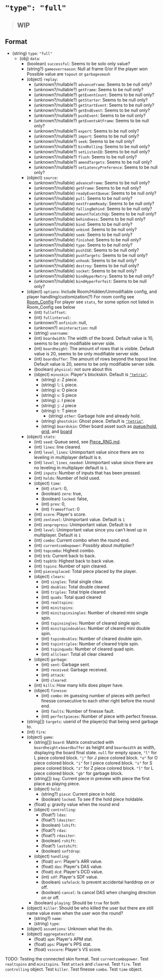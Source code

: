 # `"type": "full"`

> ## **WIP**

## Format

* (string) `type`: `"full"`
  * (obj) `data`:
    * (boolean) `successful`: Seems to be solo only value?
    * (string?) `gameoverreason`: Null at frame 0/or if the player won Possible value are `topout` or `garbagesmash`
    * (object) `replay`:
      * (unknown?/nullable?) `advanceFrame`: Seems to be null only?
      * (unknown?/nullable?) `getFrame`: Seems to be null only?
      * (unknown?/nullable?) `getEventCount`: Seems to be null only?
      * (unknown?/nullable?) `getStarter`: Seems to be null only?
      * (unknown?/nullable?) `getStartEvent`: Seems to be null only?
      * (unknown?/nullable?) `getEndEvent`: Seems to be null only?
      * (unknown?/nullable?) `pushEvent`: Seems to be null only?
      * (unknown?/nullable?) `getEventsAtFrame`: Seems to be null only?
      * (unknown?/nullable?) `export`: Seems to be null only?
      * (unknown?/nullable?) `import`: Seems to be null only?
      * (unknown?/nullable?) `seek`: Seems to be null only?
      * (unknown?/nullable?) `bindRolling`: Seems to be null only?
      * (unknown?/nullable?) `setListenID`: Seems to be null only?
      * (unknown?/nullable?) `flush`: Seems to be null only?
      * (unknown?/nullable?) `amendTargets`: Seems to be null only?
      * (unknown?/nullable?) `setLatencyPreference`: Seems to be null only?
    * (object) `source`:
      * (unknown?/nullable) `advanceFrame`: Seems to be null only?
      * (unknown?/nullable) `getFrame`: Seems to be null only?
      * (unknown?/nullable) `readyEventQueue`: Seems to be null only?
      * (unknown?/nullable) `pull`: Seems to be null only?
      * (unknown?/nullable) `nextFrameReady`: Seems to be null only?
      * (unknown?/nullable) `fallingBehind`: Seems to be null only?
      * (unknown?/nullable) `amountToCatchUp`: Seems to be null only?
      * (unknown?/nullable) `behindness`: Seems to be null only?
      * (unknown?/nullable) `bind`: Seems to be null only?
      * (unknown?/nullable) `unbind`: Seems to be null only?
      * (unknown?/nullable) `seek`: Seems to be null only?
      * (unknown?/nullable) `finished`: Seems to be null only?
      * (unknown?/nullable) `type`: Seems to be null only?
      * (unknown?/nullable) `pushIGE`: Seems to be null only?
      * (unknown?/nullable) `pushTargets`: Seems to be null only?
      * (unknown?/nullable) `unhook`: Seems to be null only?
      * (unknown?/nullable) `destroy`: Seems to be null only?
      * (unknown?/nullable) `socket`: Seems to be null only?
      * (unknown?/nullable) `bindHyperRetry`: Seems to be null only?
      * (unknown?/nullable) `bindHyperForfeit`: Seems to be null only?
    * (object) `options`: Include Room/Hidden/Unmodifiable config, and player handling/customization(?) For room config see [Room_Config](//Room_configmd) For player see `stats`, for some option not listed in Room_Config see below
      * (int) `fulloffset`:
      * (int) `fullinterval`:
      * (unknown?) `onfinish`: null,
      * (unknown?) `oninteraction`: null
      * (string) `username`:
      * (int) `boardwidth`: The width of the board. Default value is 10, seems to be only modifiable server side.
      * (int) `boardheight`: The amount of rows that is visible. Default value is 20, seems to be only modifiable server side.
      * (int) `boardbuffer`: The amount of rows beyond the topout line. Default value is 20, seems to be only modifiable server side.
      * (boolean) `physical`: not sure about this
      * (object) `minoskin`: Player's blockskin. Default is [`"tetrio"`](https://tetr.io/res/skins/minos/tetrio.png).
        * (string) `z`: Z piece.
        * (string) `l`: L piece.
        * (string) `o`: O piece
        * (string) `s`: S piece
        * (string) `i`: I piece
        * (string) `j`: J piece
        * (string) `t`: T piece
          * (string) `other`: Garbage hole and already hold. 
        * (string) `ghostskin`: Ghost piece. Default is [`"tetrio"`](https://tetr.io/res/skins/ghost/tetrio.png).
        * (string) `boardskin`: Other board asset such as [queue/hold](https://tetr.io/res/skins/board/generic/queue.png), [grid](https://tetr.io/res/skins/board/generic/grid.png), and [board](https://tetr.io/res/skins/board/generic/board.png)
    * (object) `stats`:
      * (int) `seed`: Queue seed, see [Piece_RNG.md](../../../Piece_RNG.md).
      * (int) `lines`: line cleared.
      * (int) `level_lines`: Unimportant value since there are no leveling in multiplayer default is `0`.
      * (int) `level_lines_needed`: Unimportant value since there are no leveling in multiplayer default is `1`.
      * (int) `inputs`: Number of inputs that has been pressed.
      * (int) `holds`: Number of hold used.
      * (object) `time`:
        * (int) `start`: 0,
        * (boolean) `zero`: true,
        * (boolean) `locked`: false,
        * (int) `prev`: 0,
        * (int) `frameoffset`: 0
      * (int) `score`: Player's score.
      * (int) `zenlevel`: Unimportant value. Default is `1`
      * (int) `zenprogress`: Unimportant value. Default is `0`
      * (int) `level`: Unimportant value since you can't level up in multiplayer. Default is `1`
      * (int) `combo`: Current combo when the round end.
      * (int) `currentcombopower`: Possibly about multiplier?
      * (int) `topcombo`: Highest combo.
      * (int) `btb`: Current back to back.
      * (int) `topbtb`: Highest back to back value.
      * (int) `tspins`: Number of spin cleared.
      * (int) `piecesplaced`: Total piece placed by the player.
      * (object) `clears`:
        * (int) `singles`: Total single clear.
        * (int) `doubles`: Total double cleared
        * (int) `triples`: Total triple cleared
        * (int) `quads`: Total quad cleared
        * (int) `realtspins`:
        * (int) `minitspins`: 
        * (int) `minitspinsingles`: Number of cleared mini single spin.
        * (int) `tspinsingles`: Number of cleared single spin.
        * (int) `minitspindoubles`: Number of cleared mini double spin.
        * (int) `tspindoubles`: Number of cleared double spin.
        * (int) `tspintriples`: Number of cleared triple spin.
        * (int) `tspinquads`: Number of cleared quad spin.
        * (int) `allclear`: Total all clear cleared
      * (object) `garbage`:
        * (int) `sent`: Garbage sent.
        * (int) `received`: Garbage received.
        * (int) `attack`:
        * (int) `cleared`:
      * (int) `kills`: How many kills does player have.
      * (object) `finesse`:
        * (int) `combo`: im guessing number of pieces with perfect finesse consecutive to each other right before the round end.
        * (int) `faults`: Number of finesse fault.
        * (int) `perfectpieces`: Number of piece with perfect finesse.
    * (string[]) `targets`: userid of the player(s) that being send garbage to.
    * (int) `fire`:
    * (object) `game`:
      * (string[]) `board`: Matrix constructed with `boardheight`+`boardbuffer` as height and `boardwidth` as width, displaying the board final state.
  `null` for empty space,  `"l"` for L piece colored block. `"j"` for J piece colored block. `"o"` for O piece colored block. `"i"` for I piece colored block. `"s"` for S piece colored block. `"z"` for Z piece colored block. `"l"` for L piece colored block. `"gb"` for garbage block.
      * (string[]) `bag`: Current piece in preview with piece the first place as playing piece.
      * (object) `hold`:
        * (string?) `piece`: Current piece in hold.
        * (boolean) `locked`: To see if the hold piece holdable.
      * (float) `g`: gravity value when the round end
      * (object) `controlling`:
        * (float?) `ldas`:
        * (float?) `ldasiter`:
        * (boolean) `lshift`:
        * (float?) `rdas`:
        * (float?) `rdasiter`:
        * (boolean) `rshift`:
        * (float?) `lastshift`:
        * (boolean) `softdrop`:
      * (object) `handling`:
        * (float) `arr`: Player's ARR value.
        * (float) `das`: Player's DAS value.
        * (float) `dcd`: Player's DCD value.
        * (int) `sdf`: Player's SDF value.
        * (boolean) `safelock`: Is prevent accidental harddrop on or off.
        * (boolean) `cancel`: Is cancel DAS when changing direction on or off.
      * (boolean) `playing`: Should be `true` for both
    * (object) `killer`: Should be who killed the user but there are still name value even when the user won the round?
      * (string?) `name`:
      * (string) `type`:
    * (object) `assumtions`: Unknown what the do.
    * (object) `aggregatestats`:
      * (float) `apm`: Player's APM stat.
      * (float) `pps`: Player's PPS stat.
      * (float) `vsscore`: Player's VS score.

TODO: Testing the connected skin format. Test `currentcombopower`. Test `realtspins` and `minitspins`. Test `attack` and `cleared`. Test `fire`. Test `controlling` object. Test `killer`. Test finesse `combo`. Test `time` object.
